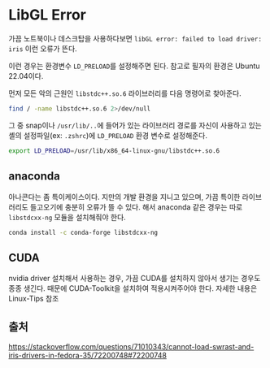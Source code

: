 # LibGL Error

가끔 노트북이나 데스크탑을 사용하다보면 `libGL error: failed to load driver: iris` 이런 오류가 뜬다. 

이런 경우는 환경변수 `LD_PRELOAD`를 설정해주면 된다. 참고로 필자의 환경은 Ubuntu 22.04이다.

먼저 모든 악의 근원인 `libstdc++.so.6` 라이브러리를 다음 명령어로 찾아준다.

```sh
find / -name libstdc++.so.6 2>/dev/null
```

그 중 snap이나 `/usr/lib/..`에 들어가 있는 라이브러리 경로를 자신이 사용하고 있는 셸의 설정파일(ex: `.zshrc`)에 `LD_PRELOAD` 환경 변수로 설정해준다.

```sh
export LD_PRELOAD=/usr/lib/x86_64-linux-gnu/libstdc++.so.6
```

## anaconda

아나콘다는 좀 특이케이스이다. 지만의 개발 환경을 지니고 있으며, 가끔 특이한 라이브러리도 들고오기에 충분히 오류가 뜰 수 있다. 해서 anaconda 같은 경우는 따로 `libstdcxx-ng` 모듈을 설치해줘야 한다.

```sh
conda install -c conda-forge libstdcxx-ng
```

## CUDA

nvidia driver 설치해서 사용하는 경우, 가끔 CUDA를 설치하지 않아서 생기는 경우도 종종 생긴다. 때문에 CUDA-Toolkit을 설치하여 적용시켜주어야 한다. 자세한 내용은 Linux-Tips 참조

## 출처

https://stackoverflow.com/questions/71010343/cannot-load-swrast-and-iris-drivers-in-fedora-35/72200748#72200748